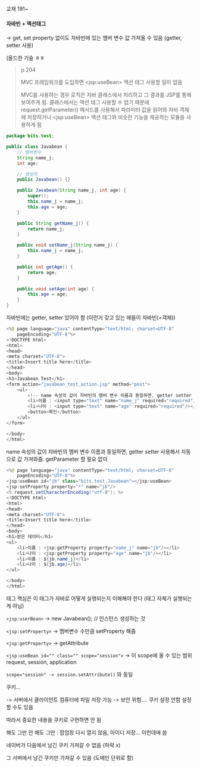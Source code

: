 교재 191~

#### 자바빈 + 액션태그

-&gt; get, set property 없이도 자바빈에 있는 멤버 변수 값 가져올 수 있음 \(getter, setter 사용\)

\(올드한 기술 ㅎㅎ

> p.204
>
> MVC 프레임워크를 도입하면 &lt;jsp:useBean&gt; 액션 태그 사용할 일이 없음
>
> MVC를 사용하는 경우 로직은 자바 클래스에서 처리하고 그 결과를 JSP를 통해 보여주게 됨. 클래스에서는 액션 태그 사용할 수 없기 때문에 request.getParameter\(\) 메서드를 사용해서 파라미터 값을 읽어와 자바 객체에 저장하거나 &lt;jsp:useBean&gt; 액션 태그와 비슷한 기능을 제공하는 모듈을 사용하게 됨

```java
package bits.test;

public class Javabean {
    // 멤버변수
    String name_j;
    int age;

    // 생성자
    public Javabean() {}

    public Javabean(String name_j, int age) {
        super();
        this.name_j = name_j;
        this.age = age;
    }

    public String getName_j() {
        return name_j;
    }

    public void setName_j(String name_j) {
        this.name_j = name_j;
    }

    public int getAge() {
        return age;
    }

    public void setAge(int age) {
        this.age = age;
    }
}
```

자바빈에는 getter, setter 있어야 함 \(이런거 갖고 있는 애들이 자바빈\(=객체\)\)

```java
<%@ page language="java" contentType="text/html; charset=UTF-8"
    pageEncoding="UTF-8"%>
<!DOCTYPE html>
<html>
<head>
<meta charset="UTF-8">
<title>Insert title here</title>
</head>
<body>
<h1>Javabean Test</h1>
<form action="javabean_test_action.jsp" method="post">
    <ul>
        <!-- name 속성의 값이 자바빈의 멤버 변수 이름과 동일하면, getter setter 사용해서 자동으로 값 가져와줌. getParameter 할 필요 없이 -->
        <li>이름 : <input type="text" name="name_j" required="required"/></li>
        <li>나이 : <input type="text" name="age" required="required"/></li>
        <button>확인</button>
    </ul>
</form>

</body>
</html>
```

name 속성의 값이 자바빈의 멤버 변수 이름과 동일하면, getter setter 사용해서 자동으로 값 가져와줌. getParameter 할 필요 없이

```java
<%@ page language="java" contentType="text/html; charset=UTF-8"
    pageEncoding="UTF-8"%>
<jsp:useBean id="jb" class="bits.test.Javabean"></jsp:useBean>
<jsp:setProperty property="*" name="jb"/>
<% request.setCharacterEncoding("utf-8"); %>
<!DOCTYPE html>
<html>
<head>
<meta charset="UTF-8">
<title>Insert title here</title>
</head>
<body>
<h1>받은 데이터</h1>
<ul>
    <li>이름 : <jsp:getProperty property="name_j" name="jb"/></li>
    <li>나이 : <jsp:getProperty property="age" name="jb"/></li>
    <li>이름 : ${jb.name_j}</li>
    <li>나이 : ${jb.age}</li>
</ul>

</body>
</html>
```

태그 핵심은 이 태그가 자바로 어떻게 실행되는지 이해해야 한다 \(태그 자체가 실행되는게 아님\)

`<jsp:userBean>` -&gt; new Javabean\(\); // 인스턴스 생성하는 것

`<jsp:setProperty>` -&gt; 멤버변수 수만큼 setProperty 해줌

`<jsp:getProperty>` -&gt; getAttribute

`<jsp:useBean id="" class="" scope="session">` -&gt; 이 scope에 올 수 있는 범위 request, session, application

`scope="session" -> session.setAttribute()` 와 동일



쿠키... 

-&gt; 서버에서 클라이언트 컴퓨터에 파일 저장 가능 -&gt; 보안 위험.... 쿠키 설정 안함 설정 할 수도 있음

따라서 중요한 내용을 쿠키로 구현하면 안 됨

해도 그만 안 해도 그만 : 팝업창 다시 열지 않음, 아이디 저장... 이런데에 씀

네이버가 다음에서 남긴 쿠키 가져갈 수 없음 \(허락 x\)

그 서버에서 남긴 쿠키만 가져갈 수 있음 \(도메인 단위로 함\)



